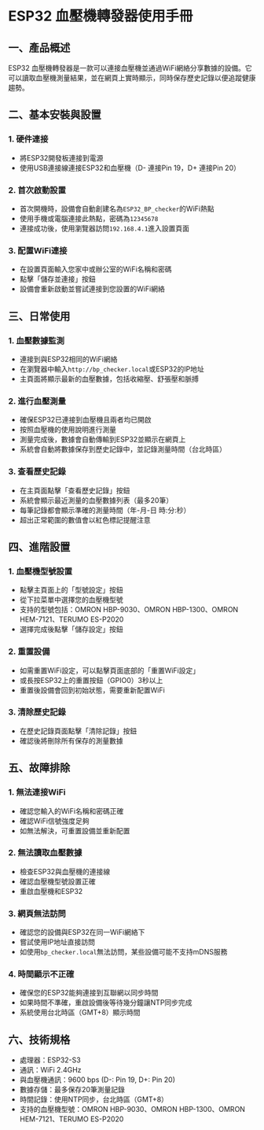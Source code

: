 # ESP32 血壓機轉發器使用手冊

## 一、產品概述

ESP32 血壓機轉發器是一款可以連接血壓機並通過WiFi網絡分享數據的設備。它可以讀取血壓機測量結果，並在網頁上實時顯示，同時保存歷史記錄以便追蹤健康趨勢。

## 二、基本安裝與設置

### 1. 硬件連接
- 將ESP32開發板連接到電源
- 使用USB連接線連接ESP32和血壓機（D- 連接Pin 19，D+ 連接Pin 20）

### 2. 首次啟動設置
- 首次開機時，設備會自動創建名為`ESP32_BP_checker`的WiFi熱點
- 使用手機或電腦連接此熱點，密碼為`12345678`
- 連接成功後，使用瀏覽器訪問`192.168.4.1`進入設置頁面

### 3. 配置WiFi連接
- 在設置頁面輸入您家中或辦公室的WiFi名稱和密碼
- 點擊「儲存並連接」按鈕
- 設備會重新啟動並嘗試連接到您設置的WiFi網絡

## 三、日常使用

### 1. 血壓數據監測
- 連接到與ESP32相同的WiFi網絡
- 在瀏覽器中輸入`http://bp_checker.local`或ESP32的IP地址
- 主頁面將顯示最新的血壓數據，包括收縮壓、舒張壓和脈搏

### 2. 進行血壓測量
- 確保ESP32已連接到血壓機且兩者均已開啟
- 按照血壓機的使用說明進行測量
- 測量完成後，數據會自動傳輸到ESP32並顯示在網頁上
- 系統會自動將數據保存到歷史記錄中，並記錄測量時間（台北時區）

### 3. 查看歷史記錄
- 在主頁面點擊「查看歷史記錄」按鈕
- 系統會顯示最近測量的血壓數據列表（最多20筆）
- 每筆記錄都會顯示準確的測量時間（年-月-日 時:分:秒）
- 超出正常範圍的數值會以紅色標記提醒注意

## 四、進階設置

### 1. 血壓機型號設置
- 點擊主頁面上的「型號設定」按鈕
- 從下拉菜單中選擇您的血壓機型號
- 支持的型號包括：OMRON HBP-9030、OMRON HBP-1300、OMRON HEM-7121、TERUMO ES-P2020
- 選擇完成後點擊「儲存設定」按鈕

### 2. 重置設備
- 如需重置WiFi設定，可以點擊頁面底部的「重置WiFi設定」
- 或長按ESP32上的重置按鈕（GPIO0）3秒以上
- 重置後設備會回到初始狀態，需要重新配置WiFi

### 3. 清除歷史記錄
- 在歷史記錄頁面點擊「清除記錄」按鈕
- 確認後將刪除所有保存的測量數據

## 五、故障排除

### 1. 無法連接WiFi
- 確認您輸入的WiFi名稱和密碼正確
- 確認WiFi信號強度足夠
- 如無法解決，可重置設備並重新配置

### 2. 無法讀取血壓數據
- 檢查ESP32與血壓機的連接線
- 確認血壓機型號設置正確
- 重啟血壓機和ESP32

### 3. 網頁無法訪問
- 確認您的設備與ESP32在同一WiFi網絡下
- 嘗試使用IP地址直接訪問
- 如使用`bp_checker.local`無法訪問，某些設備可能不支持mDNS服務

### 4. 時間顯示不正確
- 確保您的ESP32能夠連接到互聯網以同步時間
- 如果時間不準確，重啟設備後等待幾分鐘讓NTP同步完成
- 系統使用台北時區（GMT+8）顯示時間

## 六、技術規格
- 處理器：ESP32-S3
- 通訊：WiFi 2.4GHz
- 與血壓機通訊：9600 bps (D-: Pin 19, D+: Pin 20)
- 數據存儲：最多保存20筆測量記錄
- 時間記錄：使用NTP同步，台北時區（GMT+8）
- 支持的血壓機型號：OMRON HBP-9030、OMRON HBP-1300、OMRON HEM-7121、TERUMO ES-P2020
